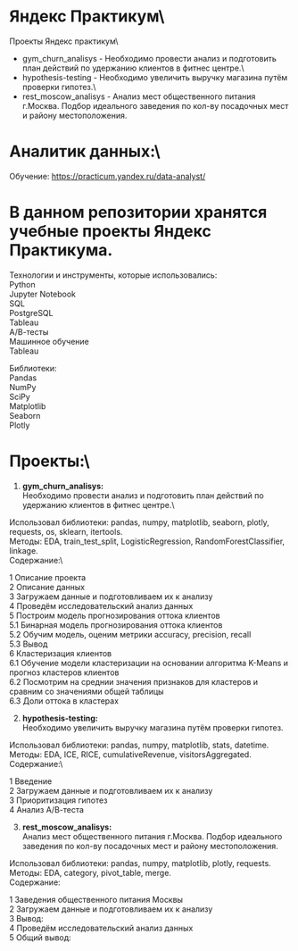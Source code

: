 # Яндекс Практикум\
Проекты Яндекс практикум\
* gym_churn_analisys - Необходимо провести анализ и подготовить план действий по удержанию клиентов в фитнес центре.\
* hypothesis-testing - Необходимо увеличить выручку магазина путём проверки гипотез.\
* rest_moscow_analisys - Анализ мест общественного питания г.Москва. Подбор идеального заведения по кол-ву посадочных мест и району местоположения.


# Аналитик данных:\
Обучение: https://practicum.yandex.ru/data-analyst/

# В данном репозитории хранятся учебные проекты Яндекс Практикума.

Технологии и инструменты, которые использовались:\
Python\
Jupyter Notebook\
SQL\
PostgreSQL\
Tableau\
А/В-тесты\
Машинное обучение\
Tableau


Библиотеки:\
Pandas\
NumPy\
SciPy\
Matplotlib\
Seaborn\
Plotly

# Проекты:\
1) **gym_churn_analisys:** \
Необходимо провести анализ и подготовить план действий по удержанию клиентов в фитнес центре.\

Использовал библиотеки: pandas, numpy, matplotlib, seaborn, plotly, requests, os, sklearn, itertools.\
Методы: EDA, train_test_split, LogisticRegression, RandomForestClassifier, linkage.\
Содержание:\

1  Описание проекта\
2  Описание данных\
3  Загружаем данные и подготовливаем их к анализу\
4  Проведём исследовательский анализ данных\
5  Построим модель прогнозирования оттока клиентов\
    5.1  Бинарная модель прогнозирования оттока клиентов\
    5.2  Обучим модель, оценим метрики accuracy, precision, recall\
    5.3  Вывод\
6  Кластеризация клиентов\
    6.1  Обучение модели кластеризации на основании алгоритма K-Means и прогноз кластеров клиентов\
    6.2  Посмотрим на среднии значения признаков для кластеров и сравним со значениями общей таблицы\
    6.3  Доли оттока в кластерах

2) **hypothesis-testing:** \
Необходимо увеличить выручку магазина путём проверки гипотез.

Использовал библиотеки: pandas, numpy, matplotlib, stats, datetime.\
Методы: EDA, ICE, RICE, cumulativeRevenue, visitorsAggregated.\
Содержание:\

1  Введение\
2  Загружаем данные и подготовливаем их к анализу\
3  Приоритизация гипотез\
4  Анализ А/В-теста

3) **rest_moscow_analisys:** \
Анализ мест общественного питания г.Москва. Подбор идеального заведения по кол-ву посадочных мест и району местоположения.

Использовал библиотеки: pandas, numpy, matplotlib, plotly, requests.\
Методы: EDA, category, pivot_table, merge.\
Содержание:

1  Заведения общественного питания Москвы\
2  Загружаем данные и подготовливаем их к анализу\
3  Вывод:\
4  Проведём исследовательский анализ данных\
5  Общий вывод:

